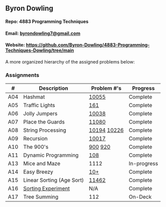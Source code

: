 ## Byron Dowling
#### Repo: 4883 Programming Techniques
#### Email: byrondowling7@gmail.com
#### Website: https://github.com/Byron-Dowling/4883-Programming-Techniques-Dowling/tree/main

A more organized hierarchy of the assigned problems below:

### Assignments

|   #    | Description                | Problem #'s    | Progress     |
| :----: | -------------------------- | -------------- | ------------ |
| A04    | Hashmat                    |  [10055](https://github.com/Byron-Dowling/4883-Programming-Techniques-Dowling/tree/main/Assignments/10055%20Hashmat%20the%20Brave)         |  Complete    |
| A05    | Traffic Lights             |  [161](https://github.com/Byron-Dowling/4883-Programming-Techniques-Dowling/tree/main/Assignments/161%20Traffic%20Lights)           |  Complete    |
| A06    | Jolly Jumpers              |  [10038](https://github.com/Byron-Dowling/4883-Programming-Techniques-Dowling/tree/main/Assignments/10038%20Jolly%20Jumpers)         |  Complete    |
| A07    | Place the Guards           |  [11080](https://github.com/Byron-Dowling/4883-Programming-Techniques-Dowling/tree/main/Assignments/11080%20Placing%20the%20Guards)         |  Complete    |
| A08    | String Processing          |  [10194](https://github.com/Byron-Dowling/4883-Programming-Techniques-Dowling/tree/main/Assignments/10194%20Football) [10226](https://github.com/Byron-Dowling/4883-Programming-Techniques-Dowling/tree/main/Assignments/10226%20Hardwood%20Species)   |  Complete    |
| A09    | Recursion                  |  [10017](https://github.com/Byron-Dowling/4883-Programming-Techniques-Dowling/tree/main/Assignments/10017%20Towers%20of%20Hanoi)         |  Complete    |
| A10    | The 900's                  |  [900](https://github.com/Byron-Dowling/4883-Programming-Techniques-Dowling/tree/main/Assignments/900%20Brick%20Walls) [920](https://github.com/Byron-Dowling/4883-Programming-Techniques-Dowling/tree/main/Assignments/920%20Sunny%20Mountains)       |  Complete    |
| A11    | Dynamic Programming        |  [108](https://github.com/Byron-Dowling/4883-Programming-Techniques-Dowling/tree/main/Assignments/108%20Maximum%20Sums)           |  Complete    |
| A13    | Mice and Maze              |  1112          | In-progress  |
| A14    | Easy Breezy                |  [10+](https://github.com/Byron-Dowling/4883-Programming-Techniques-Dowling/tree/main/Assignments/Easy%20Breezy)            |  Complete    |
| A15    | Linear Sorting (Age Sort)  |  [11462](https://github.com/Byron-Dowling/4883-Programming-Techniques-Dowling/tree/main/Assignments/11462%20Age%20Sort)         |  Complete    |
| A16    | [Sorting Experiment](https://github.com/Byron-Dowling/4883-Programming-Techniques-Dowling/tree/main/Assignments/Sorting%20Experiment)         |  N/A           |  Complete    |
| A17    | Tree Summing               |  112           |  On-Deck     |
